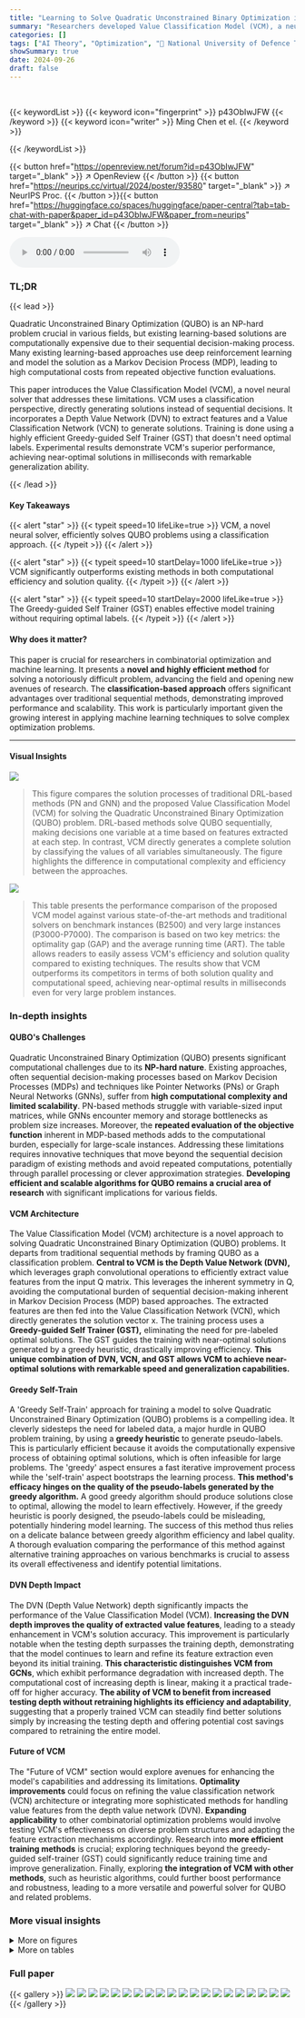 ```yaml
---
title: "Learning to Solve Quadratic Unconstrained Binary Optimization in a Classification Way"
summary: "Researchers developed Value Classification Model (VCM), a neural solver that swiftly solves quadratic unconstrained binary optimization (QUBO) problems by directly generating solutions using a classif..."
categories: []
tags: ["AI Theory", "Optimization", "🏢 National University of Defence Technology",]
showSummary: true
date: 2024-09-26
draft: false
---
```


<br>

{{< keywordList >}}
{{< keyword icon="fingerprint" >}} p43ObIwJFW {{< /keyword >}}
{{< keyword icon="writer" >}} Ming Chen et el. {{< /keyword >}}
 
{{< /keywordList >}}

{{< button href="https://openreview.net/forum?id=p43ObIwJFW" target="_blank" >}}
↗ OpenReview
{{< /button >}}
{{< button href="https://neurips.cc/virtual/2024/poster/93580" target="_blank" >}}
↗ NeurIPS Proc.
{{< /button >}}{{< button href="https://huggingface.co/spaces/huggingface/paper-central?tab=tab-chat-with-paper&paper_id=p43ObIwJFW&paper_from=neurips" target="_blank" >}}
↗ Chat
{{< /button >}}



<audio controls>
    <source src="https://ai-paper-reviewer.com/p43ObIwJFW/podcast.wav" type="audio/wav">
    Your browser does not support the audio element.
</audio>


### TL;DR


{{< lead >}}

Quadratic Unconstrained Binary Optimization (QUBO) is an NP-hard problem crucial in various fields, but existing learning-based solutions are computationally expensive due to their sequential decision-making process.  Many existing learning-based approaches use deep reinforcement learning and model the solution as a Markov Decision Process (MDP), leading to high computational costs from repeated objective function evaluations.

This paper introduces the Value Classification Model (VCM), a novel neural solver that addresses these limitations. VCM uses a classification perspective, directly generating solutions instead of sequential decisions.  It incorporates a Depth Value Network (DVN) to extract features and a Value Classification Network (VCN) to generate solutions.  Training is done using a highly efficient Greedy-guided Self Trainer (GST) that doesn't need optimal labels.  Experimental results demonstrate VCM's superior performance, achieving near-optimal solutions in milliseconds with remarkable generalization ability.

{{< /lead >}}


#### Key Takeaways

{{< alert "star" >}}
{{< typeit speed=10 lifeLike=true >}} VCM, a novel neural solver, efficiently solves QUBO problems using a classification approach. {{< /typeit >}}
{{< /alert >}}

{{< alert "star" >}}
{{< typeit speed=10 startDelay=1000 lifeLike=true >}} VCM significantly outperforms existing methods in both computational efficiency and solution quality. {{< /typeit >}}
{{< /alert >}}

{{< alert "star" >}}
{{< typeit speed=10 startDelay=2000 lifeLike=true >}} The Greedy-guided Self Trainer (GST) enables effective model training without requiring optimal labels. {{< /typeit >}}
{{< /alert >}}

#### Why does it matter?
This paper is crucial for researchers in combinatorial optimization and machine learning.  It presents a **novel and highly efficient method** for solving a notoriously difficult problem, advancing the field and opening new avenues of research. The **classification-based approach** offers significant advantages over traditional sequential methods, demonstrating improved performance and scalability. This work is particularly important given the growing interest in applying machine learning techniques to solve complex optimization problems.

------
#### Visual Insights



![](https://ai-paper-reviewer.com/p43ObIwJFW/figures_3_1.jpg)

> This figure compares the solution processes of traditional DRL-based methods (PN and GNN) and the proposed Value Classification Model (VCM) for solving the Quadratic Unconstrained Binary Optimization (QUBO) problem.  DRL-based methods solve QUBO sequentially, making decisions one variable at a time based on features extracted at each step.  In contrast, VCM directly generates a complete solution by classifying the values of all variables simultaneously.  The figure highlights the difference in computational complexity and efficiency between the approaches.





![](https://ai-paper-reviewer.com/p43ObIwJFW/tables_6_1.jpg)

> This table presents the performance comparison of the proposed VCM model against various state-of-the-art methods and traditional solvers on benchmark instances (B2500) and very large instances (P3000-P7000). The comparison is based on two key metrics: the optimality gap (GAP) and the average running time (ART).  The table allows readers to easily assess VCM's efficiency and solution quality compared to existing techniques. The results show that VCM outperforms its competitors in terms of both solution quality and computational speed, achieving near-optimal results in milliseconds even for very large problem instances.





### In-depth insights


#### QUBO's Challenges
Quadratic Unconstrained Binary Optimization (QUBO) presents significant computational challenges due to its **NP-hard nature**.  Existing approaches, often sequential decision-making processes based on Markov Decision Processes (MDPs) and techniques like Pointer Networks (PNs) or Graph Neural Networks (GNNs), suffer from **high computational complexity and limited scalability**.  PN-based methods struggle with variable-sized input matrices, while GNNs encounter memory and storage bottlenecks as problem size increases.  Moreover, the **repeated evaluation of the objective function** inherent in MDP-based methods adds to the computational burden, especially for large-scale instances.  Addressing these limitations requires innovative techniques that move beyond the sequential decision paradigm of existing methods and avoid repeated computations,  potentially through parallel processing or clever approximation strategies.  **Developing efficient and scalable algorithms for QUBO remains a crucial area of research** with significant implications for various fields.

#### VCM Architecture
The Value Classification Model (VCM) architecture is a novel approach to solving Quadratic Unconstrained Binary Optimization (QUBO) problems. It departs from traditional sequential methods by framing QUBO as a classification problem.  **Central to VCM is the Depth Value Network (DVN),** which leverages graph convolutional operations to efficiently extract value features from the input Q matrix.  This leverages the inherent symmetry in Q, avoiding the computational burden of sequential decision-making inherent in Markov Decision Process (MDP) based approaches. The extracted features are then fed into the Value Classification Network (VCN), which directly generates the solution vector x.  The training process uses a **Greedy-guided Self Trainer (GST),** eliminating the need for pre-labeled optimal solutions. The GST guides the training with near-optimal solutions generated by a greedy heuristic, drastically improving efficiency.  **This unique combination of DVN, VCN, and GST allows VCM to achieve near-optimal solutions with remarkable speed and generalization capabilities.**

#### Greedy Self-Train
A 'Greedy Self-Train' approach for training a model to solve Quadratic Unconstrained Binary Optimization (QUBO) problems is a compelling idea.  It cleverly sidesteps the need for labeled data, a major hurdle in QUBO problem training, by using a **greedy heuristic** to generate pseudo-labels. This is particularly efficient because it avoids the computationally expensive process of obtaining optimal solutions, which is often infeasible for large problems. The 'greedy' aspect ensures a fast iterative improvement process while the 'self-train' aspect bootstraps the learning process.  **This method's efficacy hinges on the quality of the pseudo-labels generated by the greedy algorithm.**  A good greedy algorithm should produce solutions close to optimal, allowing the model to learn effectively.  However, if the greedy heuristic is poorly designed, the pseudo-labels could be misleading, potentially hindering model learning.  The success of this method thus relies on a delicate balance between greedy algorithm efficiency and label quality.  A thorough evaluation comparing the performance of this method against alternative training approaches on various benchmarks is crucial to assess its overall effectiveness and identify potential limitations.

#### DVN Depth Impact
The DVN (Depth Value Network) depth significantly impacts the performance of the Value Classification Model (VCM).  **Increasing the DVN depth improves the quality of extracted value features**, leading to a steady enhancement in VCM's solution accuracy.  This improvement is particularly notable when the testing depth surpasses the training depth, demonstrating that the model continues to learn and refine its feature extraction even beyond its initial training.  **This characteristic distinguishes VCM from GCNs**, which exhibit performance degradation with increased depth.  The computational cost of increasing depth is linear, making it a practical trade-off for higher accuracy.  **The ability of VCM to benefit from increased testing depth without retraining highlights its efficiency and adaptability**, suggesting that a properly trained VCM can steadily find better solutions simply by increasing the testing depth and offering potential cost savings compared to retraining the entire model.

#### Future of VCM
The "Future of VCM" section would explore avenues for enhancing the model's capabilities and addressing its limitations.  **Optimality improvements** could focus on refining the value classification network (VCN) architecture or integrating more sophisticated methods for handling value features from the depth value network (DVN).  **Expanding applicability** to other combinatorial optimization problems would involve testing VCM's effectiveness on diverse problem structures and adapting the feature extraction mechanisms accordingly.  Research into **more efficient training methods** is crucial; exploring techniques beyond the greedy-guided self-trainer (GST) could significantly reduce training time and improve generalization.  Finally, exploring **the integration of VCM with other methods**, such as heuristic algorithms, could further boost performance and robustness, leading to a more versatile and powerful solver for QUBO and related problems.


### More visual insights

<details>
<summary>More on figures
</summary>


![](https://ai-paper-reviewer.com/p43ObIwJFW/figures_4_1.jpg)

> The figure illustrates the workflow of the Greedy-guided Self Trainer (GST).  It starts with input problem instances (Q1 to QNdata). These are fed into the Depth Value Network (DVN) and Value Classification Network (VCN) which produce an initial solution. This solution's objective function value (OFV) is calculated.  The Batch Greedy Flip (BGF) algorithm then iteratively refines the solution. The OFV and the refined solution are used to calculate a Binary Cross Entropy (BCE) Loss, and this loss is used to update the DVN and VCN weights in a training loop.  The best solution obtained across all training epochs is stored as a Historical Best Solution and fed back into the next training cycle. The entire process is self-supervised, meaning it learns without needing pre-labeled optimal solutions.


![](https://ai-paper-reviewer.com/p43ObIwJFW/figures_7_1.jpg)

> This figure compares the solution processes of traditional Deep Reinforcement Learning (DRL) models using Pointer Networks (PN) or Graph Neural Networks (GNN) with the proposed Value Classification Model (VCM).  DRL methods sequentially build solutions by making decisions based on learned embeddings at each step.  In contrast, VCM directly generates complete solutions through a classification approach.


![](https://ai-paper-reviewer.com/p43ObIwJFW/figures_7_2.jpg)

> This figure compares the solution processes of traditional DRL-based methods (PN and GNN) and the proposed VCM for solving the QUBO problem.  DRL methods build solutions step-by-step, making sequential decisions based on environmental embeddings. In contrast, VCM directly generates a complete solution through a single classification process, significantly improving efficiency.


![](https://ai-paper-reviewer.com/p43ObIwJFW/figures_8_1.jpg)

> This figure shows the training curves of various training methods for the VCM model at instance size 50.  The methods compared include an unsupervised training method (UnS), supervised learning with optimal labels (LHB), supervised learning with labels generated by the current VCM-BGF (LGF), and the proposed Greedy-guided Self Trainer (GST). The figure demonstrates that the GST outperforms other methods in both efficiency and stability, achieving similar performance to LHB while requiring fewer epochs and maintaining consistent performance compared to the fluctuating results of UnS and LGF.


![](https://ai-paper-reviewer.com/p43ObIwJFW/figures_8_2.jpg)

> This figure shows the generalization ability of the Value Classification Model (VCM) and its enhanced version VCM-BGF across different dataset sizes.  The x-axis represents the different datasets used, and the y-axis shows the average OFV gap (%). The bars represent the performance of VCM and VCM-BGF on these datasets. The figure demonstrates that even when trained on small datasets, VCM and VCM-BGF maintain good performance on larger datasets. The results indicate remarkable generalization ability.


![](https://ai-paper-reviewer.com/p43ObIwJFW/figures_8_3.jpg)

> This figure compares the solution processes of traditional deep reinforcement learning (DRL) based methods, specifically those using Pointer Networks (PN) or Graph Neural Networks (GNN), with the proposed Value Classification Model (VCM).  DRL methods solve QUBO problems sequentially, making decisions step-by-step and updating the solution iteratively.  In contrast, VCM directly generates the solution in one step via a classification approach.


![](https://ai-paper-reviewer.com/p43ObIwJFW/figures_13_1.jpg)

> This figure compares the solution processes of traditional Deep Reinforcement Learning (DRL) models using Pointer Networks (PN) or Graph Neural Networks (GNN) with the proposed Value Classification Model (VCM).  DRL methods solve the Quadratic Unconstrained Binary Optimization (QUBO) problem sequentially, making a series of decisions to flip individual binary variables.  Each decision requires evaluating the impact of the flip on the objective function. VCM, in contrast, solves QUBO in a single classification step, directly predicting the optimal values of all variables simultaneously without sequential decision-making.


![](https://ai-paper-reviewer.com/p43ObIwJFW/figures_13_2.jpg)

> This figure compares the solution processes of traditional Deep Reinforcement Learning (DRL) methods and the proposed Value Classification Model (VCM).  DRL methods, using Pointer Networks (PN) or Graph Neural Networks (GNNs), iteratively build solutions by making sequential decisions based on learned embeddings. In contrast, VCM directly generates the entire solution in one step via classification, significantly improving efficiency.


![](https://ai-paper-reviewer.com/p43ObIwJFW/figures_14_1.jpg)

> This figure compares the processes of traditional DRL-based methods (PN and GNN) and the proposed Value Classification Model (VCM) for solving the QUBO problem.  DRL methods solve QUBO sequentially, making decisions step-by-step, evaluating the impact of each decision on the objective function. In contrast, the VCM generates a complete solution directly using a classification approach, significantly improving computational efficiency.


![](https://ai-paper-reviewer.com/p43ObIwJFW/figures_16_1.jpg)

> This figure compares the solution processes of traditional Deep Reinforcement Learning (DRL) methods (using Pointer Networks (PN) or Graph Neural Networks (GNN)) and the proposed Value Classification Model (VCM). DRL methods solve the Quadratic Unconstrained Binary Optimization (QUBO) problem sequentially, making decisions step-by-step based on embeddings of problem data. In contrast, the VCM directly generates a complete solution through a classification process, significantly improving efficiency.


![](https://ai-paper-reviewer.com/p43ObIwJFW/figures_17_1.jpg)

> This figure compares the solution processes of traditional Deep Reinforcement Learning (DRL) models (PN and GNN-based) with the proposed Value Classification Model (VCM). DRL models solve the QUBO problem sequentially, making decisions step-by-step based on embedding features. In contrast, the VCM solves the problem directly in a classification way, providing all solution variables simultaneously. The figure highlights the fundamental difference in efficiency and approach between these methods.


![](https://ai-paper-reviewer.com/p43ObIwJFW/figures_19_1.jpg)

> This figure compares the solution processes of traditional deep reinforcement learning (DRL) based models for solving Quadratic Unconstrained Binary Optimization (QUBO) problems with the proposed Value Classification Model (VCM).  DRL models, using either Pointer Networks (PN) or Graph Neural Networks (GNN), build solutions step-by-step, making decisions at each step based on learned embeddings. In contrast, VCM directly generates a complete solution via a classification approach. The figure visually illustrates this difference in the solution process, emphasizing VCM's efficiency and directness.


![](https://ai-paper-reviewer.com/p43ObIwJFW/figures_19_2.jpg)

> This figure compares the processes of traditional Deep Reinforcement Learning (DRL) based methods (using Pointer Networks or Graph Neural Networks) and the proposed Value Classification Model (VCM) for solving the Quadratic Unconstrained Binary Optimization (QUBO) problem.  DRL methods solve QUBO sequentially, making decisions one variable at a time, while VCM solves it directly through a single classification step, significantly improving efficiency.


![](https://ai-paper-reviewer.com/p43ObIwJFW/figures_20_1.jpg)

> This figure compares the solution processes of traditional deep reinforcement learning (DRL) models, which use pointer networks (PN) or graph neural networks (GNN), and the proposed Value Classification Model (VCM).  DRL models solve QUBO problems sequentially by making decisions at each step, which are guided by learned embeddings of the problem's structure. This sequential process can be computationally expensive. In contrast, VCM directly generates the full solution in a single classification step, which significantly increases computational efficiency.


![](https://ai-paper-reviewer.com/p43ObIwJFW/figures_20_2.jpg)

> This figure compares the solution processes of traditional Deep Reinforcement Learning (DRL) based methods (PN and GNN) and the proposed Value Classification Model (VCM).  DRL methods solve QUBO problems sequentially, making decisions step-by-step.  In contrast, VCM solves the problem by directly generating a classification-based solution in a single step, significantly improving efficiency.


![](https://ai-paper-reviewer.com/p43ObIwJFW/figures_21_1.jpg)

> This figure compares the solution processes of traditional Deep Reinforcement Learning (DRL) models (PN and GNN-based) with the proposed Value Classification Model (VCM).  DRL methods solve the problem sequentially by making decisions at each step, evaluating the impact of each action on the objective function. In contrast, VCM directly generates a complete solution through a classification process, which avoids the repeated evaluations of objective function values that are computationally costly in the DRL approaches. The figure highlights the different components and workflows of the two types of methods, illustrating VCM's efficiency and innovation.


![](https://ai-paper-reviewer.com/p43ObIwJFW/figures_22_1.jpg)

> This figure compares the solution processes of traditional Deep Reinforcement Learning (DRL) based models and the proposed Value Classification Model (VCM) for solving Quadratic Unconstrained Binary Optimization (QUBO) problems.  DRL methods, using either Pointer Networks (PN) or Graph Neural Networks (GNN), build solutions step-by-step, making sequential decisions at each step based on learned embeddings of the problem's state. In contrast, the VCM directly generates a complete solution through a single classification step, eliminating the iterative decision-making process of DRL approaches.  The visual representation highlights the key difference in approach, showing the sequential steps of DRL models versus the direct solution output of VCM.


![](https://ai-paper-reviewer.com/p43ObIwJFW/figures_23_1.jpg)

> The figure illustrates the working mechanism of the Greedy-guided Self Trainer (GST). It shows how the GST uses a VCM (Value Classification Model), a BGF (Batch Greedy Flip) algorithm, and an HB (Historical Best Solution) set to iteratively improve solutions. The VCM generates an initial solution, which is then refined by the BGF algorithm to find better solutions. These improved solutions are then stored in the HB set, which provides labels for the next training iteration. This iterative process continues until satisfactory performance is achieved.


![](https://ai-paper-reviewer.com/p43ObIwJFW/figures_24_1.jpg)

> This figure compares the performance of GCN and VCM in terms of the optimal OFV gap achieved during training.  The x-axis represents the training depth (for VCM) or the number of layers (for GCN), while the y-axis shows the optimal OFV gap (%).  The graph illustrates that VCM demonstrates significantly better performance and stability compared to GCN as the training depth/number of layers increases. The optimal OFV gap for VCM remains consistently low, while it increases significantly for GCN, highlighting VCM's advantage in this aspect.


</details>




<details>
<summary>More on tables
</summary>


![](https://ai-paper-reviewer.com/p43ObIwJFW/tables_17_1.jpg)
> This table presents the performance comparison of the proposed Value Classification Model (VCM) against various state-of-the-art algorithms on benchmark instances (B2500) and well-known instances (P3000, P4000, P5000, P6000, P7000). The comparison is based on two key metrics: the optimality gap (GAP) and the average running time (ART). The results showcase VCM's superior performance in terms of both solution quality and computational efficiency across different instance sizes.  It highlights VCM's remarkable generalization ability, achieving near-optimal solutions within milliseconds even on very large instances.

![](https://ai-paper-reviewer.com/p43ObIwJFW/tables_18_1.jpg)
> This table presents the performance comparison of different algorithms on benchmark datasets (B) and well-known instances (P).  The algorithms include various heuristic methods, learning-based sequential decision models, and the proposed VCM model. For each algorithm, the table reports the average optimality gap (percentage difference from the optimal solution) and average runtime (in milliseconds). The results show that the VCM model significantly outperforms other methods in terms of both solution quality and computational efficiency. Notably, the VCM model trained on smaller instances exhibits remarkable generalization ability when applied to larger instances.

![](https://ai-paper-reviewer.com/p43ObIwJFW/tables_18_2.jpg)
> This table presents the performance comparison of various algorithms, including the proposed VCM and several baselines (e.g., Gurobi, DRLH, PI-GNN) on benchmark datasets (B) and large-scale instances (P). It shows the optimality gap (%) and average running time (ms) achieved by each method, highlighting the superior performance of the VCM in terms of both solution quality and computational efficiency.

![](https://ai-paper-reviewer.com/p43ObIwJFW/tables_21_1.jpg)
> This table presents the performance comparison of various algorithms (DIAG, SR, VCM variants, BGF, DRLH-B, S2V-DQN-B, ECO-DQN-B, PI-GNN variants, Gurobi with 1-second and 1-hour time limits, VCM-BGF-HB) on benchmark datasets (B2500(10)) and well-known instances (P3000(5), P4000(5), P5000(5), P6000(3), P7000(3)).  The comparison metrics are the optimality gap (%) and the average running time in milliseconds (ms). It showcases the superior performance of the proposed VCM in terms of both solution quality and computational efficiency.

![](https://ai-paper-reviewer.com/p43ObIwJFW/tables_21_2.jpg)
> This table presents the performance comparison of various algorithms (DIAG, SR, VCM variations, BGF, DRLH-B, S2V-DQN-B, ECO-DQN-B, PI-GNN variations, Gurobi) on benchmark datasets (B2500(10)) and large-scale, well-known instances (P sets).  The comparison is done using the OFV gap (%) (difference from the optimal OFV) and average running time (ART in milliseconds).  The results demonstrate the superior performance of the proposed VCM in terms of both solution quality and efficiency.

![](https://ai-paper-reviewer.com/p43ObIwJFW/tables_22_1.jpg)
> This table presents the results of the proposed Value Classification Model (VCM) and other methods on benchmark and well-known instances.  For each dataset, it shows the average optimality gap (GAP) and the average running time (ART). It allows to compare VCM against a range of baselines including exact methods (Gurobi), heuristic methods (Diag, SR, BGF), learning-based sequential decision methods (DRLH-B, S2V-DQN-B, ECO-DQN-B), and a physics-inspired neural solver (PI-GNN).  The results highlight VCM's superior performance in terms of both solution quality and speed.

![](https://ai-paper-reviewer.com/p43ObIwJFW/tables_22_2.jpg)
> This table presents the performance comparison of various algorithms on benchmark instances (B) and well-known instances (P) of different sizes.  The algorithms are compared based on the average optimality gap (percentage deviation from the optimal solution) and the average running time (in milliseconds).  The table shows the performance of various heuristic methods, learning-based methods (including the proposed VCM and its variants), and an exact solver (Gurobi). The results highlight the VCM's superior performance in terms of both solution quality and computational efficiency, especially for larger instances.

![](https://ai-paper-reviewer.com/p43ObIwJFW/tables_22_3.jpg)
> This table presents the results of the DVN depth experiment. It shows the average gap and average running time (ART) on benchmarks B2500(10) for various testing depths (10, 20, 30, 40, 50, 100, 200, and 300) and training depths (10, 20, 30, 40, 50, and 100). The results demonstrate the impact of increasing testing and training depths on the model's performance.

![](https://ai-paper-reviewer.com/p43ObIwJFW/tables_23_1.jpg)
> This table presents the performance comparison of various algorithms (including the proposed VCM and its variants, baseline methods, and state-of-the-art learning-based approaches) on benchmark and well-known QUBO instances.  The metrics used for evaluation are the optimality gap (percentage deviation from the optimal solution) and the average running time (in milliseconds). The table showcases the superior performance of the VCM in terms of both solution quality and computational efficiency across different problem sizes.

![](https://ai-paper-reviewer.com/p43ObIwJFW/tables_24_1.jpg)
> This table presents the performance comparison of different algorithms on benchmark datasets (B) and well-known instances (P). The results are compared in terms of the optimality gap (percentage difference from the optimal solution) and the average running time (in milliseconds).  The algorithms compared include various heuristic methods, learning-based sequential decision models and the proposed VCM at different training depths.  The optimal solution values are provided as a baseline for comparison.

</details>




### Full paper

{{< gallery >}}
<img src="https://ai-paper-reviewer.com/p43ObIwJFW/1.png" class="grid-w50 md:grid-w33 xl:grid-w25" />
<img src="https://ai-paper-reviewer.com/p43ObIwJFW/2.png" class="grid-w50 md:grid-w33 xl:grid-w25" />
<img src="https://ai-paper-reviewer.com/p43ObIwJFW/3.png" class="grid-w50 md:grid-w33 xl:grid-w25" />
<img src="https://ai-paper-reviewer.com/p43ObIwJFW/4.png" class="grid-w50 md:grid-w33 xl:grid-w25" />
<img src="https://ai-paper-reviewer.com/p43ObIwJFW/5.png" class="grid-w50 md:grid-w33 xl:grid-w25" />
<img src="https://ai-paper-reviewer.com/p43ObIwJFW/6.png" class="grid-w50 md:grid-w33 xl:grid-w25" />
<img src="https://ai-paper-reviewer.com/p43ObIwJFW/7.png" class="grid-w50 md:grid-w33 xl:grid-w25" />
<img src="https://ai-paper-reviewer.com/p43ObIwJFW/8.png" class="grid-w50 md:grid-w33 xl:grid-w25" />
<img src="https://ai-paper-reviewer.com/p43ObIwJFW/9.png" class="grid-w50 md:grid-w33 xl:grid-w25" />
<img src="https://ai-paper-reviewer.com/p43ObIwJFW/10.png" class="grid-w50 md:grid-w33 xl:grid-w25" />
<img src="https://ai-paper-reviewer.com/p43ObIwJFW/11.png" class="grid-w50 md:grid-w33 xl:grid-w25" />
<img src="https://ai-paper-reviewer.com/p43ObIwJFW/12.png" class="grid-w50 md:grid-w33 xl:grid-w25" />
<img src="https://ai-paper-reviewer.com/p43ObIwJFW/13.png" class="grid-w50 md:grid-w33 xl:grid-w25" />
<img src="https://ai-paper-reviewer.com/p43ObIwJFW/14.png" class="grid-w50 md:grid-w33 xl:grid-w25" />
<img src="https://ai-paper-reviewer.com/p43ObIwJFW/15.png" class="grid-w50 md:grid-w33 xl:grid-w25" />
<img src="https://ai-paper-reviewer.com/p43ObIwJFW/16.png" class="grid-w50 md:grid-w33 xl:grid-w25" />
<img src="https://ai-paper-reviewer.com/p43ObIwJFW/17.png" class="grid-w50 md:grid-w33 xl:grid-w25" />
<img src="https://ai-paper-reviewer.com/p43ObIwJFW/18.png" class="grid-w50 md:grid-w33 xl:grid-w25" />
<img src="https://ai-paper-reviewer.com/p43ObIwJFW/19.png" class="grid-w50 md:grid-w33 xl:grid-w25" />
<img src="https://ai-paper-reviewer.com/p43ObIwJFW/20.png" class="grid-w50 md:grid-w33 xl:grid-w25" />
{{< /gallery >}}